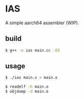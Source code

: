 
# IAS

A simple aarch64 assembler (WIP).

## build
```sh
$ g++ -o ias main.cc -O3
```

## usage
```sh
$ ./ias main.s > main.o

$ readelf -h main.o
$ objdump -d main.o
```

